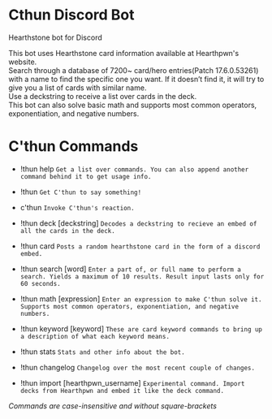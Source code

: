 # Cthun Discord Bot
Hearthstone bot for Discord

This bot uses Hearthstone card information available at Hearthpwn's website. \
Search through a database of 7200~ card/hero entries(Patch 17.6.0.53261) with a name to find the specific one you want.
If it doesn’t find it, it will try to give you a list of cards with similar name.\
Use a deckstring to receive a list over cards in the deck.\
This bot can also solve basic math and supports most common operators, exponentiation, and negative numbers.


# C'thun Commands
- !thun help
```Get a list over commands. You can also append another command behind it to get usage info.```

- !thun 
```Get C'thun to say something!```

- c'thun
```Invoke C'thun's reaction.```

- !thun deck [deckstring]
```Decodes a deckstring to recieve an embed of all the cards in the deck.```

- !thun card 
```Posts a random hearthstone card in the form of a discord embed.```

- !thun search [word] 
```Enter a part of, or full name to perform a search. Yields a maximum of 10 results. Result input lasts only for 60 seconds.``` 

- !thun math [expression]
```Enter an expression to make C'thun solve it. Supports most common operators, exponentiation, and negative numbers.```

- !thun keyword [keyword]
```These are card keyword commands to bring up a description of what each keyword means.```

- !thun stats
```Stats and other info about the bot.```

- !thun changelog
```Changelog over the most recent couple of changes.```

- !thun import [hearthpwn_username]
```Experimental command. Import decks from Hearthpwn and embed it like the deck command.```


*Commands are case-insensitive and without square-brackets*
